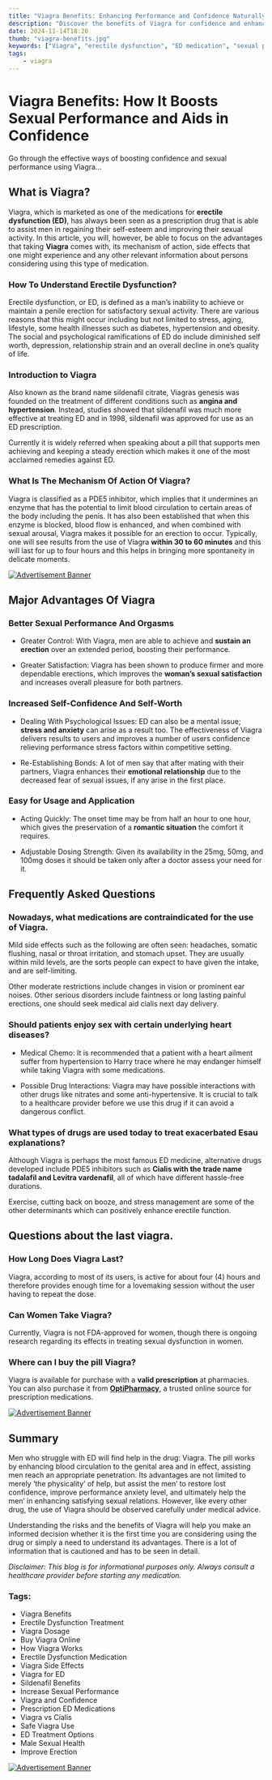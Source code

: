 ```yaml
---
title: "Viagra Benefits: Enhancing Performance and Confidence Naturally"
description: "Discover the benefits of Viagra for confidence and enhanced performance."
date: 2024-11-14T18:20
thumb: "viagra-benefits.jpg"
keywords: ["Viagra", "erectile dysfunction", "ED medication", "sexual performance", "dosage", "side effects"]
tags: 
    - viagra
---
```


# Viagra Benefits: How It Boosts Sexual Performance and Aids in Confidence

Go through the effective ways of boosting confidence and sexual performance using Viagra...

## What is Viagra?

Viagra, which is marketed as one of the medications for **erectile dysfunction (ED)**, has always been seen as a prescription drug that is able to assist men in regaining their self-esteem and improving their sexual activity. In this article, you will, however, be able to focus on the advantages that taking **Viagra** comes with, its mechanism of action, side effects that one might experience and any other relevant information about persons considering using this type of medication.

### How To Understand Erectile Dysfunction?
Erectile dysfunction, or ED, is defined as a man’s inability to achieve or maintain a penile erection for satisfactory sexual activity. There are various reasons that this might occur including but not limited to stress, aging, lifestyle, some health illnesses such as diabetes, hypertension and obesity. The social and psychological ramifications of ED do include diminished self worth, depression, relationship strain and an overall decline in one’s quality of life.

### Introduction to Viagra
Also known as the brand name sildenafil citrate, Viagras genesis was founded on the treatment of different conditions such as **angina and hypertension**. Instead, studies showed that sildenafil was much more effective at treating ED and in 1998, sildenafil was approved for use as an ED prescription.

Currently it is widely referred when speaking about a pill that supports men achieving and keeping a steady erection which makes it one of the most acclaimed remedies against ED.

### What Is The Mechanism Of Action Of Viagra?
Viagra is classified as a PDE5 inhibitor, which implies that it undermines an enzyme that has the potential to limit blood circulation to certain areas of the body including the penis. It has also been established that when this enzyme is blocked, blood flow is enhanced, and when combined with sexual arousal, Viagra makes it possible for an erection to occur. Typically, one will see results from the use of Viagra **within 30 to 60 minutes** and this will last for up to four hours and this helps in bringing more spontaneity in delicate moments.

[![Advertisement Banner](https://i.ibb.co/Qr0qY7V/ads-banner.png)](https://www.optipharmacy.us)

## Major Advantages Of Viagra

### Better Sexual Performance And Orgasms
- Greater Control: With Viagra, men are able to achieve and **sustain an erection** over an extended period, boosting their performance.

- Greater Satisfaction: Viagra has been shown to produce firmer and more dependable erections, which improves the **woman’s sexual satisfaction** and increases overall pleasure for both partners.

### Increased Self-Confidence And Self-Worth
- Dealing With Psychological Issues: ED can also be a mental issue; **stress and anxiety** can arise as a result too. The effectiveness of Viagra delivers results to users and improves a number of users confidence relieving performance stress factors within competitive setting.

- Re-Establishing Bonds: A lot of men say that after mating with their partners, Viagra enhances their **emotional relationship** due to the decreased fear of sexual issues, if any arise in the first place.

### Easy for Usage and Application
- Acting Quickly: The onset time may be from half an hour to one hour, which gives the preservation of a **romantic situation** the comfort it requires.

- Adjustable Dosing Strength: Given its availability in the 25mg, 50mg, and 100mg doses it should be taken only after a doctor assess your need for it.

## Frequently Asked Questions

### Nowadays, what medications are contraindicated for the use of Viagra.
Mild side effects such as the following are often seen: headaches, somatic flushing, nasal or throat irritation, and stomach upset. They are usually within mild levels, are the sorts people can expect to have given the intake, and are self-limiting.

Other moderate restrictions include changes in vision or prominent ear noises. Other serious disorders include faintness or long lasting painful erections, one should seek medical aid cialis next day delivery.

### Should patients enjoy sex with certain underlying heart diseases?
- Medical Chemo: It is recommended that a patient with a heart ailment suffer from hypertension to Harry trace where he may endanger himself while taking Viagra with some medications.

- Possible Drug Interactions: Viagra may have possible interactions with other drugs like nitrates and some anti-hypertensive. It is crucial to talk to a healthcare provider before we use this drug if it can avoid a dangerous conflict.

### What types of drugs are used today to treat exacerbated Esau explanations?
Although Viagra is perhaps the most famous ED medicine, alternative drugs developed include PDE5 inhibitors such as **Cialis with the trade name tadalafil and Levitra vardenafil**, all of which have different hassle-free durations.

Exercise, cutting back on booze, and stress management are some of the other determinants which can positively enhance erectile function.

## Questions about the last viagra.

### How Long Does Viagra Last?
Viagra, according to most of its users, is active for about four (4) hours and therefore provides enough time for a lovemaking session without the user having to repeat the dose.

### Can Women Take Viagra?
Currently, Viagra is not FDA-approved for women, though there is ongoing research regarding its effects in treating sexual dysfunction in women.

### Where can I buy the pill Viagra?
Viagra is available for purchase with a **valid prescription** at pharmacies. You can also purchase it from **[OptiPharmacy](https://optipharmacy.us)**, a trusted online source for prescription medications.

[![Advertisement Banner](https://i.ibb.co/Qr0qY7V/ads-banner.png)](https://www.optipharmacy.us)

## Summary

Men who struggle with ED will find help in the drug: Viagra. The pill works by enhancing blood circulation to the genital area and in effect, assisting men reach an appropriate penetration. Its advantages are not limited to merely ‘the physicality’ of help, but assist the men’ to restore lost confidence, improve performance anxiety level, and ultimately help the men’ in enhancing satisfying sexual relations. However, like every other drug, the use of Viagra should be observed carefully under medical advice.

Understanding the risks and the benefits of Viagra will help you make an informed decision whether it is the first time you are considering using the drug or simply a need to understand its advantages. There is a lot of information that is cautioned and has to be seen in detail.

*Disclaimer: This blog is for informational purposes only. Always consult a healthcare provider before starting any medication.*

### Tags:
- Viagra Benefits
- Erectile Dysfunction Treatment
- Viagra Dosage
- Buy Viagra Online
- How Viagra Works
- Erectile Dysfunction Medication
- Viagra Side Effects
- Viagra for ED
- Sildenafil Benefits
- Increase Sexual Performance
- Viagra and Confidence
- Prescription ED Medications
- Viagra vs Cialis
- Safe Viagra Use
- ED Treatment Options
- Male Sexual Health
- Improve Erection

[![Advertisement Banner](https://i.ibb.co/Qr0qY7V/ads-banner.png)](https://www.optipharmacy.us)